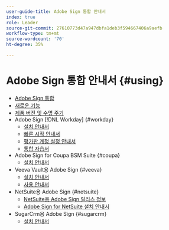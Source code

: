 ```yaml
---
user-guide-title: Adobe Sign 통합 안내서
index: true
role: Leader
source-git-commit: 27610773d47a947dbfa1deb3f594667406a9aefb
workflow-type: tm+mt
source-wordcount: '70'
ht-degree: 35%

---
```



# Adobe Sign 통합 안내서 {#using}

+ [Adobe Sign 통합](home.md)
+ [새로운 기능](whats-new.md)
+ [제품 버전 및 수명 주기](versions.md)
+ Adobe Sign [!DNL Workday] {#workday}
   + [설치 안내서](workday/install.md)
   + [빠른 시작 안내서 ](workday/quick-start.md)
   + [평가판 계정 설정 안내서](workday/trial-install.md)
   + [통합 자습서](workday/tutorial-video.md)
+ Adobe Sign for Coupa BSM Suite {#coupa}
   + [설치 안내서](coupa/install.md)
+ Veeva Vault용 Adobe Sign {#veeva}
   + [설치 안내서](veeva/install.md)
   + [사용 안내서](veeva/user.md)
+ NetSuite용 Adobe Sign {#netsuite}
   + [NetSuite용 Adobe Sign 릴리스 정보](netsuite/release-notes.md)
   + [Adobe Sign for NetSuite 설치 안내서](netsuite/install.md)
+ SugarCrm용 Adobe Sign {#sugarcrm}
   + [설치 안내서](sugarcrm/install.md)

